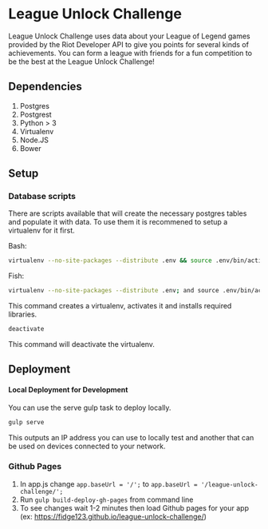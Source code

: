 # League Unlock Challenge #

League Unlock Challenge uses data about your League of Legend games provided by the Riot Developer API to give you points for several kinds of achievements. You can form a league with friends for a fun competition to be the best at the League Unlock Challenge!

## Dependencies ##

1. Postgres
2. Postgrest
3. Python > 3
4. Virtualenv
5. Node.JS
6. Bower

<TODO>

## Setup ##
<TODO>

### Database scripts ###

There are scripts available that will create the necessary postgres tables and populate it with data. To use them it is recommened to setup a virtualenv for it first.

Bash:
``` bash
virtualenv --no-site-packages --distribute .env && source .env/bin/activate && pip install -r db_scripts/requirements.txt
```

Fish:
``` bash
virtualenv --no-site-packages --distribute .env; and source .env/bin/activate.fish; and pip install -r db_scripts/requirements.txt
```

This command creates a virtualenv, activates it and installs required libraries.

``` bash
deactivate
```

This command will deactivate the virtualenv.

<TODO>

## Deployment ##

#### Local Deployment for Development

You can use the serve gulp task to deploy locally.

```sh
gulp serve
```

This outputs an IP address you can use to locally test and another that can be used on devices connected to your network.

### Github Pages ###

1. In app.js change `app.baseUrl = '/';` to `app.baseUrl = '/league-unlock-challenge/';`
2. Run `gulp build-deploy-gh-pages` from command line
3. To see changes wait 1-2 minutes then load Github pages for your app (ex: https://fidge123.github.io/league-unlock-challenge/)
